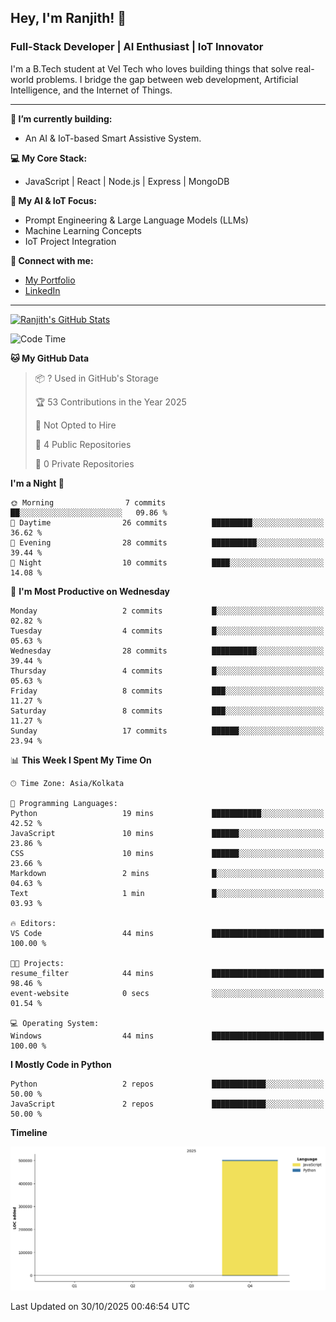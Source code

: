 ## Hey, I'm Ranjith! 👋

### Full-Stack Developer | AI Enthusiast | IoT Innovator

I'm a B.Tech student at Vel Tech who loves building things that solve real-world problems. I bridge the gap between web development, Artificial Intelligence, and the Internet of Things.

---

**🔭 I’m currently building:**
* An AI & IoT-based Smart Assistive System.

**💻 My Core Stack:**
* JavaScript | React | Node.js | Express | MongoDB

**🤖 My AI & IoT Focus:**
* Prompt Engineering & Large Language Models (LLMs)
* Machine Learning Concepts
* IoT Project Integration

**🔗 Connect with me:**
* [My Portfolio](https://ranjith-portfolio-2123f.web.app/)
* [LinkedIn](https://www.linkedin.com/in/ranjith-j-835ab0343/)

---
[![Ranjith's GitHub Stats](https://github-readme-stats.vercel.app/api?username=Ranjikutti&show_icons=true&theme=tokyonight&hide_border=true&count_private=true)](https://github.com/Ranjikutti)

<!--START_SECTION:waka-->
![Code Time](http://img.shields.io/badge/Code%20Time-15%20hrs%2026%20mins-blue)

**🐱 My GitHub Data** 

> 📦 ? Used in GitHub's Storage 
 > 
> 🏆 53 Contributions in the Year 2025
 > 
> 🚫 Not Opted to Hire
 > 
> 📜 4 Public Repositories 
 > 
> 🔑 0 Private Repositories 
 > 
**I'm a Night 🦉** 

```text
🌞 Morning                7 commits           ██░░░░░░░░░░░░░░░░░░░░░░░   09.86 % 
🌆 Daytime                26 commits          █████████░░░░░░░░░░░░░░░░   36.62 % 
🌃 Evening                28 commits          ██████████░░░░░░░░░░░░░░░   39.44 % 
🌙 Night                  10 commits          ████░░░░░░░░░░░░░░░░░░░░░   14.08 % 
```
📅 **I'm Most Productive on Wednesday** 

```text
Monday                   2 commits           █░░░░░░░░░░░░░░░░░░░░░░░░   02.82 % 
Tuesday                  4 commits           █░░░░░░░░░░░░░░░░░░░░░░░░   05.63 % 
Wednesday                28 commits          ██████████░░░░░░░░░░░░░░░   39.44 % 
Thursday                 4 commits           █░░░░░░░░░░░░░░░░░░░░░░░░   05.63 % 
Friday                   8 commits           ███░░░░░░░░░░░░░░░░░░░░░░   11.27 % 
Saturday                 8 commits           ███░░░░░░░░░░░░░░░░░░░░░░   11.27 % 
Sunday                   17 commits          ██████░░░░░░░░░░░░░░░░░░░   23.94 % 
```


📊 **This Week I Spent My Time On** 

```text
🕑︎ Time Zone: Asia/Kolkata

💬 Programming Languages: 
Python                   19 mins             ███████████░░░░░░░░░░░░░░   42.52 % 
JavaScript               10 mins             ██████░░░░░░░░░░░░░░░░░░░   23.86 % 
CSS                      10 mins             ██████░░░░░░░░░░░░░░░░░░░   23.66 % 
Markdown                 2 mins              █░░░░░░░░░░░░░░░░░░░░░░░░   04.63 % 
Text                     1 min               █░░░░░░░░░░░░░░░░░░░░░░░░   03.93 % 

🔥 Editors: 
VS Code                  44 mins             █████████████████████████   100.00 % 

🐱‍💻 Projects: 
resume_filter            44 mins             █████████████████████████   98.46 % 
event-website            0 secs              ░░░░░░░░░░░░░░░░░░░░░░░░░   01.54 % 

💻 Operating System: 
Windows                  44 mins             █████████████████████████   100.00 % 
```

**I Mostly Code in Python** 

```text
Python                   2 repos             ████████████░░░░░░░░░░░░░   50.00 % 
JavaScript               2 repos             ████████████░░░░░░░░░░░░░   50.00 % 
```



**Timeline**

![Lines of Code chart](https://raw.githubusercontent.com/Ranjikutti/Ranjikutti/main/assets/bar_graph.png)


 Last Updated on 30/10/2025 00:46:54 UTC
<!--END_SECTION:waka-->
